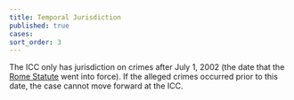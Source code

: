 ```yaml
---
title: Temporal Jurisdiction
published: true
cases:
sort_order: 3
---
```



The ICC only has jurisdiction on crimes after July 1, 2002 (the date that the [Rome Statute](https://www.icc-cpi.int/nr/rdonlyres/ea9aeff7-5752-4f84-be94-0a655eb30e16/0/rome_statute_english.pdf) went into force). If the alleged crimes occurred prior to this date, the case cannot move forward at the ICC.